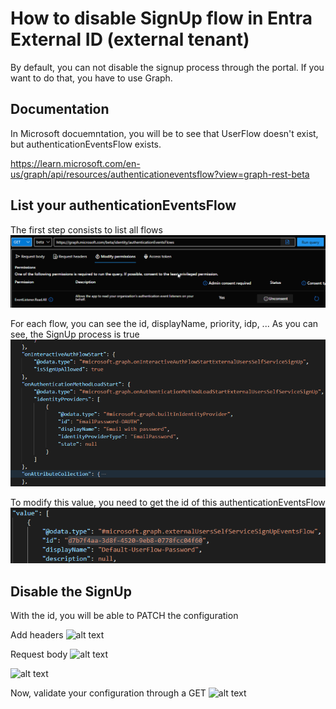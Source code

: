 # How to disable SignUp flow in Entra External ID (external tenant)
By default, you can not disable the signup process through the portal. If you want to do that, you have to use Graph.


## Documentation
In Microsoft docuemntation, you will be to see that UserFlow doesn't exist, but authenticationEventsFlow exists.

https://learn.microsoft.com/en-us/graph/api/resources/authenticationeventsflow?view=graph-rest-beta


## List your authenticationEventsFlow

The first step consists to list all flows
![alt text](./Images/List-All-Flows-1.png)

For each flow, you can see the id, displayName, priority, idp, ...
As you can see, the SignUp process is true
![alt text](./Images/List-All-Flows-2.png)

To modify this value, you need to get the id of this authenticationEventsFlow
![alt text](./Images/List-All-Flows-3.png)

## Disable the SignUp
With the id, you will be able to PATCH the configuration

Add headers
![alt text](image-16.png)

Request body
![alt text](image-17.png)

![alt text](image-18.png)


Now, validate your configuration through a GET
![alt text](image-19.png)


